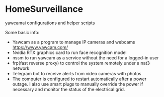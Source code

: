 # HomeSurveillance
yawcamai configurations and helper scripts

Some basic info:
- Yawcam as a program to manage IP cameras and webcams https://www.yawcam.com/
- Nvidia RTX graphics card to run face recognition model
- nssm to run yawcam as a service without the need for a logged-in user
- frp(fast reverse proxy) to control the system remotely under a nat3 network
- Telegram bot to receive alerts from video cameras with photos
- The computer is configured to restart automatically after a power outage. I also use smart plugs to manually override the power if necessary and monitor the status of the electrical grid.

